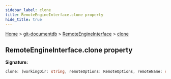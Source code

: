 ```yaml
---
sidebar_label: clone
title: RemoteEngineInterface.clone property
hide_title: true
---
```


[Home](./index.md) &gt; [git-documentdb](./git-documentdb.md) &gt; [RemoteEngineInterface](./git-documentdb.remoteengineinterface.md) &gt; [clone](./git-documentdb.remoteengineinterface.clone.md)

## RemoteEngineInterface.clone property

<b>Signature:</b>

```typescript
clone: (workingDir: string, remoteOptions: RemoteOptions, remoteName: string, logger?: Logger) => Promise<void>;
```

